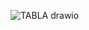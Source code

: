 
![TABLA drawio](https://github.com/Paulportilla1/proyect/assets/116098987/9bbf5a73-9665-429b-a5cb-b3c7c34a461c)
